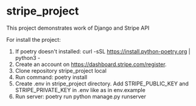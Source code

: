 # stripe_project
This project demonstrates work of Django and Stripe API

For install the project:

1. If poetry doesn't installed: curl -sSL https://install.python-poetry.org | python3 -
2. Create an account on https://dashboard.stripe.com/register.
3. Clone repository stripe_project local
4. Run command: poetry install
5. Create .env in stripe_project directory. Add STRIPE_PUBLIC_KEY and STRIPE_PRIVATE_KEY in .env like as in env.example
6. Run server: poetry run python manage.py runserver
